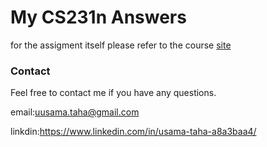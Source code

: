 # My CS231n Answers
for the assigment itself please refer to the course [site](http://cs231n.github.io/)


### Contact ###
Feel free to contact me if you have any questions.

email:uusama.taha@gmail.com

linkdin:https://www.linkedin.com/in/usama-taha-a8a3baa4/
